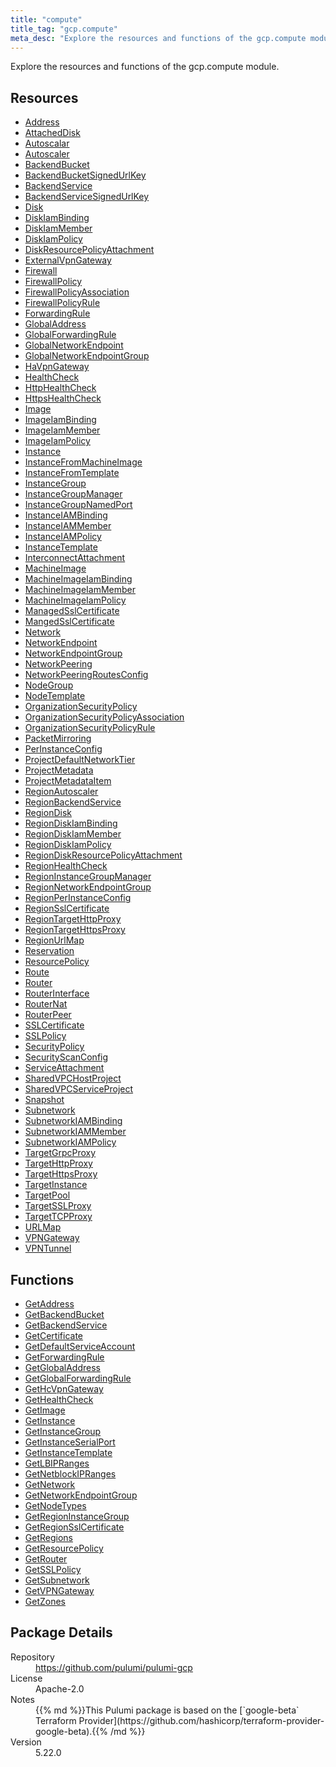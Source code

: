 ```yaml
---
title: "compute"
title_tag: "gcp.compute"
meta_desc: "Explore the resources and functions of the gcp.compute module."
---
```


<!-- WARNING: this file was generated by Pulumi Docs Generator. -->
<!-- Do not edit by hand unless you're certain you know what you are doing! -->

Explore the resources and functions of the gcp.compute module.

<h2 id="resources">Resources</h2>
<ul class="api">
    <li><a href="address" title="Address"><span class="symbol resource"></span>Address</a></li>
    <li><a href="attacheddisk" title="AttachedDisk"><span class="symbol resource"></span>AttachedDisk</a></li>
    <li><a href="autoscalar" title="Autoscalar"><span class="symbol resource"></span>Autoscalar</a></li>
    <li><a href="autoscaler" title="Autoscaler"><span class="symbol resource"></span>Autoscaler</a></li>
    <li><a href="backendbucket" title="BackendBucket"><span class="symbol resource"></span>BackendBucket</a></li>
    <li><a href="backendbucketsignedurlkey" title="BackendBucketSignedUrlKey"><span class="symbol resource"></span>BackendBucketSignedUrlKey</a></li>
    <li><a href="backendservice" title="BackendService"><span class="symbol resource"></span>BackendService</a></li>
    <li><a href="backendservicesignedurlkey" title="BackendServiceSignedUrlKey"><span class="symbol resource"></span>BackendServiceSignedUrlKey</a></li>
    <li><a href="disk" title="Disk"><span class="symbol resource"></span>Disk</a></li>
    <li><a href="diskiambinding" title="DiskIamBinding"><span class="symbol resource"></span>DiskIamBinding</a></li>
    <li><a href="diskiammember" title="DiskIamMember"><span class="symbol resource"></span>DiskIamMember</a></li>
    <li><a href="diskiampolicy" title="DiskIamPolicy"><span class="symbol resource"></span>DiskIamPolicy</a></li>
    <li><a href="diskresourcepolicyattachment" title="DiskResourcePolicyAttachment"><span class="symbol resource"></span>DiskResourcePolicyAttachment</a></li>
    <li><a href="externalvpngateway" title="ExternalVpnGateway"><span class="symbol resource"></span>ExternalVpnGateway</a></li>
    <li><a href="firewall" title="Firewall"><span class="symbol resource"></span>Firewall</a></li>
    <li><a href="firewallpolicy" title="FirewallPolicy"><span class="symbol resource"></span>FirewallPolicy</a></li>
    <li><a href="firewallpolicyassociation" title="FirewallPolicyAssociation"><span class="symbol resource"></span>FirewallPolicyAssociation</a></li>
    <li><a href="firewallpolicyrule" title="FirewallPolicyRule"><span class="symbol resource"></span>FirewallPolicyRule</a></li>
    <li><a href="forwardingrule" title="ForwardingRule"><span class="symbol resource"></span>ForwardingRule</a></li>
    <li><a href="globaladdress" title="GlobalAddress"><span class="symbol resource"></span>GlobalAddress</a></li>
    <li><a href="globalforwardingrule" title="GlobalForwardingRule"><span class="symbol resource"></span>GlobalForwardingRule</a></li>
    <li><a href="globalnetworkendpoint" title="GlobalNetworkEndpoint"><span class="symbol resource"></span>GlobalNetworkEndpoint</a></li>
    <li><a href="globalnetworkendpointgroup" title="GlobalNetworkEndpointGroup"><span class="symbol resource"></span>GlobalNetworkEndpointGroup</a></li>
    <li><a href="havpngateway" title="HaVpnGateway"><span class="symbol resource"></span>HaVpnGateway</a></li>
    <li><a href="healthcheck" title="HealthCheck"><span class="symbol resource"></span>HealthCheck</a></li>
    <li><a href="httphealthcheck" title="HttpHealthCheck"><span class="symbol resource"></span>HttpHealthCheck</a></li>
    <li><a href="httpshealthcheck" title="HttpsHealthCheck"><span class="symbol resource"></span>HttpsHealthCheck</a></li>
    <li><a href="image" title="Image"><span class="symbol resource"></span>Image</a></li>
    <li><a href="imageiambinding" title="ImageIamBinding"><span class="symbol resource"></span>ImageIamBinding</a></li>
    <li><a href="imageiammember" title="ImageIamMember"><span class="symbol resource"></span>ImageIamMember</a></li>
    <li><a href="imageiampolicy" title="ImageIamPolicy"><span class="symbol resource"></span>ImageIamPolicy</a></li>
    <li><a href="instance" title="Instance"><span class="symbol resource"></span>Instance</a></li>
    <li><a href="instancefrommachineimage" title="InstanceFromMachineImage"><span class="symbol resource"></span>InstanceFromMachineImage</a></li>
    <li><a href="instancefromtemplate" title="InstanceFromTemplate"><span class="symbol resource"></span>InstanceFromTemplate</a></li>
    <li><a href="instancegroup" title="InstanceGroup"><span class="symbol resource"></span>InstanceGroup</a></li>
    <li><a href="instancegroupmanager" title="InstanceGroupManager"><span class="symbol resource"></span>InstanceGroupManager</a></li>
    <li><a href="instancegroupnamedport" title="InstanceGroupNamedPort"><span class="symbol resource"></span>InstanceGroupNamedPort</a></li>
    <li><a href="instanceiambinding" title="InstanceIAMBinding"><span class="symbol resource"></span>InstanceIAMBinding</a></li>
    <li><a href="instanceiammember" title="InstanceIAMMember"><span class="symbol resource"></span>InstanceIAMMember</a></li>
    <li><a href="instanceiampolicy" title="InstanceIAMPolicy"><span class="symbol resource"></span>InstanceIAMPolicy</a></li>
    <li><a href="instancetemplate" title="InstanceTemplate"><span class="symbol resource"></span>InstanceTemplate</a></li>
    <li><a href="interconnectattachment" title="InterconnectAttachment"><span class="symbol resource"></span>InterconnectAttachment</a></li>
    <li><a href="machineimage" title="MachineImage"><span class="symbol resource"></span>MachineImage</a></li>
    <li><a href="machineimageiambinding" title="MachineImageIamBinding"><span class="symbol resource"></span>MachineImageIamBinding</a></li>
    <li><a href="machineimageiammember" title="MachineImageIamMember"><span class="symbol resource"></span>MachineImageIamMember</a></li>
    <li><a href="machineimageiampolicy" title="MachineImageIamPolicy"><span class="symbol resource"></span>MachineImageIamPolicy</a></li>
    <li><a href="managedsslcertificate" title="ManagedSslCertificate"><span class="symbol resource"></span>ManagedSslCertificate</a></li>
    <li><a href="mangedsslcertificate" title="MangedSslCertificate"><span class="symbol resource"></span>MangedSslCertificate</a></li>
    <li><a href="network" title="Network"><span class="symbol resource"></span>Network</a></li>
    <li><a href="networkendpoint" title="NetworkEndpoint"><span class="symbol resource"></span>NetworkEndpoint</a></li>
    <li><a href="networkendpointgroup" title="NetworkEndpointGroup"><span class="symbol resource"></span>NetworkEndpointGroup</a></li>
    <li><a href="networkpeering" title="NetworkPeering"><span class="symbol resource"></span>NetworkPeering</a></li>
    <li><a href="networkpeeringroutesconfig" title="NetworkPeeringRoutesConfig"><span class="symbol resource"></span>NetworkPeeringRoutesConfig</a></li>
    <li><a href="nodegroup" title="NodeGroup"><span class="symbol resource"></span>NodeGroup</a></li>
    <li><a href="nodetemplate" title="NodeTemplate"><span class="symbol resource"></span>NodeTemplate</a></li>
    <li><a href="organizationsecuritypolicy" title="OrganizationSecurityPolicy"><span class="symbol resource"></span>OrganizationSecurityPolicy</a></li>
    <li><a href="organizationsecuritypolicyassociation" title="OrganizationSecurityPolicyAssociation"><span class="symbol resource"></span>OrganizationSecurityPolicyAssociation</a></li>
    <li><a href="organizationsecuritypolicyrule" title="OrganizationSecurityPolicyRule"><span class="symbol resource"></span>OrganizationSecurityPolicyRule</a></li>
    <li><a href="packetmirroring" title="PacketMirroring"><span class="symbol resource"></span>PacketMirroring</a></li>
    <li><a href="perinstanceconfig" title="PerInstanceConfig"><span class="symbol resource"></span>PerInstanceConfig</a></li>
    <li><a href="projectdefaultnetworktier" title="ProjectDefaultNetworkTier"><span class="symbol resource"></span>ProjectDefaultNetworkTier</a></li>
    <li><a href="projectmetadata" title="ProjectMetadata"><span class="symbol resource"></span>ProjectMetadata</a></li>
    <li><a href="projectmetadataitem" title="ProjectMetadataItem"><span class="symbol resource"></span>ProjectMetadataItem</a></li>
    <li><a href="regionautoscaler" title="RegionAutoscaler"><span class="symbol resource"></span>RegionAutoscaler</a></li>
    <li><a href="regionbackendservice" title="RegionBackendService"><span class="symbol resource"></span>RegionBackendService</a></li>
    <li><a href="regiondisk" title="RegionDisk"><span class="symbol resource"></span>RegionDisk</a></li>
    <li><a href="regiondiskiambinding" title="RegionDiskIamBinding"><span class="symbol resource"></span>RegionDiskIamBinding</a></li>
    <li><a href="regiondiskiammember" title="RegionDiskIamMember"><span class="symbol resource"></span>RegionDiskIamMember</a></li>
    <li><a href="regiondiskiampolicy" title="RegionDiskIamPolicy"><span class="symbol resource"></span>RegionDiskIamPolicy</a></li>
    <li><a href="regiondiskresourcepolicyattachment" title="RegionDiskResourcePolicyAttachment"><span class="symbol resource"></span>RegionDiskResourcePolicyAttachment</a></li>
    <li><a href="regionhealthcheck" title="RegionHealthCheck"><span class="symbol resource"></span>RegionHealthCheck</a></li>
    <li><a href="regioninstancegroupmanager" title="RegionInstanceGroupManager"><span class="symbol resource"></span>RegionInstanceGroupManager</a></li>
    <li><a href="regionnetworkendpointgroup" title="RegionNetworkEndpointGroup"><span class="symbol resource"></span>RegionNetworkEndpointGroup</a></li>
    <li><a href="regionperinstanceconfig" title="RegionPerInstanceConfig"><span class="symbol resource"></span>RegionPerInstanceConfig</a></li>
    <li><a href="regionsslcertificate" title="RegionSslCertificate"><span class="symbol resource"></span>RegionSslCertificate</a></li>
    <li><a href="regiontargethttpproxy" title="RegionTargetHttpProxy"><span class="symbol resource"></span>RegionTargetHttpProxy</a></li>
    <li><a href="regiontargethttpsproxy" title="RegionTargetHttpsProxy"><span class="symbol resource"></span>RegionTargetHttpsProxy</a></li>
    <li><a href="regionurlmap" title="RegionUrlMap"><span class="symbol resource"></span>RegionUrlMap</a></li>
    <li><a href="reservation" title="Reservation"><span class="symbol resource"></span>Reservation</a></li>
    <li><a href="resourcepolicy" title="ResourcePolicy"><span class="symbol resource"></span>ResourcePolicy</a></li>
    <li><a href="route" title="Route"><span class="symbol resource"></span>Route</a></li>
    <li><a href="router" title="Router"><span class="symbol resource"></span>Router</a></li>
    <li><a href="routerinterface" title="RouterInterface"><span class="symbol resource"></span>RouterInterface</a></li>
    <li><a href="routernat" title="RouterNat"><span class="symbol resource"></span>RouterNat</a></li>
    <li><a href="routerpeer" title="RouterPeer"><span class="symbol resource"></span>RouterPeer</a></li>
    <li><a href="sslcertificate" title="SSLCertificate"><span class="symbol resource"></span>SSLCertificate</a></li>
    <li><a href="sslpolicy" title="SSLPolicy"><span class="symbol resource"></span>SSLPolicy</a></li>
    <li><a href="securitypolicy" title="SecurityPolicy"><span class="symbol resource"></span>SecurityPolicy</a></li>
    <li><a href="securityscanconfig" title="SecurityScanConfig"><span class="symbol resource"></span>SecurityScanConfig</a></li>
    <li><a href="serviceattachment" title="ServiceAttachment"><span class="symbol resource"></span>ServiceAttachment</a></li>
    <li><a href="sharedvpchostproject" title="SharedVPCHostProject"><span class="symbol resource"></span>SharedVPCHostProject</a></li>
    <li><a href="sharedvpcserviceproject" title="SharedVPCServiceProject"><span class="symbol resource"></span>SharedVPCServiceProject</a></li>
    <li><a href="snapshot" title="Snapshot"><span class="symbol resource"></span>Snapshot</a></li>
    <li><a href="subnetwork" title="Subnetwork"><span class="symbol resource"></span>Subnetwork</a></li>
    <li><a href="subnetworkiambinding" title="SubnetworkIAMBinding"><span class="symbol resource"></span>SubnetworkIAMBinding</a></li>
    <li><a href="subnetworkiammember" title="SubnetworkIAMMember"><span class="symbol resource"></span>SubnetworkIAMMember</a></li>
    <li><a href="subnetworkiampolicy" title="SubnetworkIAMPolicy"><span class="symbol resource"></span>SubnetworkIAMPolicy</a></li>
    <li><a href="targetgrpcproxy" title="TargetGrpcProxy"><span class="symbol resource"></span>TargetGrpcProxy</a></li>
    <li><a href="targethttpproxy" title="TargetHttpProxy"><span class="symbol resource"></span>TargetHttpProxy</a></li>
    <li><a href="targethttpsproxy" title="TargetHttpsProxy"><span class="symbol resource"></span>TargetHttpsProxy</a></li>
    <li><a href="targetinstance" title="TargetInstance"><span class="symbol resource"></span>TargetInstance</a></li>
    <li><a href="targetpool" title="TargetPool"><span class="symbol resource"></span>TargetPool</a></li>
    <li><a href="targetsslproxy" title="TargetSSLProxy"><span class="symbol resource"></span>TargetSSLProxy</a></li>
    <li><a href="targettcpproxy" title="TargetTCPProxy"><span class="symbol resource"></span>TargetTCPProxy</a></li>
    <li><a href="urlmap" title="URLMap"><span class="symbol resource"></span>URLMap</a></li>
    <li><a href="vpngateway" title="VPNGateway"><span class="symbol resource"></span>VPNGateway</a></li>
    <li><a href="vpntunnel" title="VPNTunnel"><span class="symbol resource"></span>VPNTunnel</a></li>
</ul>

<h2 id="functions">Functions</h2>
<ul class="api">
    <li><a href="getaddress" title="GetAddress"><span class="symbol function"></span>GetAddress</a></li>
    <li><a href="getbackendbucket" title="GetBackendBucket"><span class="symbol function"></span>GetBackendBucket</a></li>
    <li><a href="getbackendservice" title="GetBackendService"><span class="symbol function"></span>GetBackendService</a></li>
    <li><a href="getcertificate" title="GetCertificate"><span class="symbol function"></span>GetCertificate</a></li>
    <li><a href="getdefaultserviceaccount" title="GetDefaultServiceAccount"><span class="symbol function"></span>GetDefaultServiceAccount</a></li>
    <li><a href="getforwardingrule" title="GetForwardingRule"><span class="symbol function"></span>GetForwardingRule</a></li>
    <li><a href="getglobaladdress" title="GetGlobalAddress"><span class="symbol function"></span>GetGlobalAddress</a></li>
    <li><a href="getglobalforwardingrule" title="GetGlobalForwardingRule"><span class="symbol function"></span>GetGlobalForwardingRule</a></li>
    <li><a href="gethcvpngateway" title="GetHcVpnGateway"><span class="symbol function"></span>GetHcVpnGateway</a></li>
    <li><a href="gethealthcheck" title="GetHealthCheck"><span class="symbol function"></span>GetHealthCheck</a></li>
    <li><a href="getimage" title="GetImage"><span class="symbol function"></span>GetImage</a></li>
    <li><a href="getinstance" title="GetInstance"><span class="symbol function"></span>GetInstance</a></li>
    <li><a href="getinstancegroup" title="GetInstanceGroup"><span class="symbol function"></span>GetInstanceGroup</a></li>
    <li><a href="getinstanceserialport" title="GetInstanceSerialPort"><span class="symbol function"></span>GetInstanceSerialPort</a></li>
    <li><a href="getinstancetemplate" title="GetInstanceTemplate"><span class="symbol function"></span>GetInstanceTemplate</a></li>
    <li><a href="getlbipranges" title="GetLBIPRanges"><span class="symbol function"></span>GetLBIPRanges</a></li>
    <li><a href="getnetblockipranges" title="GetNetblockIPRanges"><span class="symbol function"></span>GetNetblockIPRanges</a></li>
    <li><a href="getnetwork" title="GetNetwork"><span class="symbol function"></span>GetNetwork</a></li>
    <li><a href="getnetworkendpointgroup" title="GetNetworkEndpointGroup"><span class="symbol function"></span>GetNetworkEndpointGroup</a></li>
    <li><a href="getnodetypes" title="GetNodeTypes"><span class="symbol function"></span>GetNodeTypes</a></li>
    <li><a href="getregioninstancegroup" title="GetRegionInstanceGroup"><span class="symbol function"></span>GetRegionInstanceGroup</a></li>
    <li><a href="getregionsslcertificate" title="GetRegionSslCertificate"><span class="symbol function"></span>GetRegionSslCertificate</a></li>
    <li><a href="getregions" title="GetRegions"><span class="symbol function"></span>GetRegions</a></li>
    <li><a href="getresourcepolicy" title="GetResourcePolicy"><span class="symbol function"></span>GetResourcePolicy</a></li>
    <li><a href="getrouter" title="GetRouter"><span class="symbol function"></span>GetRouter</a></li>
    <li><a href="getsslpolicy" title="GetSSLPolicy"><span class="symbol function"></span>GetSSLPolicy</a></li>
    <li><a href="getsubnetwork" title="GetSubnetwork"><span class="symbol function"></span>GetSubnetwork</a></li>
    <li><a href="getvpngateway" title="GetVPNGateway"><span class="symbol function"></span>GetVPNGateway</a></li>
    <li><a href="getzones" title="GetZones"><span class="symbol function"></span>GetZones</a></li>
</ul>

<h2 id="package-details">Package Details</h2>
<dl class="package-details">
	<dt>Repository</dt>
	<dd><a href="https://github.com/pulumi/pulumi-gcp">https://github.com/pulumi/pulumi-gcp</a></dd>
	<dt>License</dt>
	<dd>Apache-2.0</dd>
	<dt>Notes</dt>
	<dd>{{% md %}}This Pulumi package is based on the [`google-beta` Terraform Provider](https://github.com/hashicorp/terraform-provider-google-beta).{{% /md %}}</dd>
	<dt>Version</dt>
	<dd>5.22.0</dd>
</dl>


